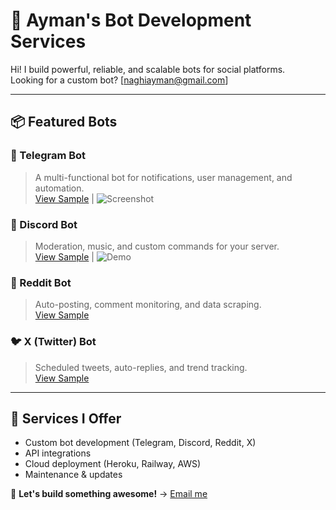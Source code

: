 # 
# 🤖 Ayman's Bot Development Services

Hi! I build powerful, reliable, and scalable bots for social platforms.  
Looking for a custom bot? [naghiayman@gmail.com]

---

## 📦 Featured Bots

### 📱 Telegram Bot
> A multi-functional bot for notifications, user management, and automation.  
[View Sample](telegram-bot/README.md) | ![Screenshot](telegram-bot/screenshot.png)

### 💬 Discord Bot
> Moderation, music, and custom commands for your server.  
[View Sample](discord-bot/README.md) | ![Demo](discord-bot/demo.gif)

### 🔁 Reddit Bot
> Auto-posting, comment monitoring, and data scraping.  
[View Sample](reddit-bot/README.md)

### 🐦 X (Twitter) Bot
> Scheduled tweets, auto-replies, and trend tracking.  
[View Sample](x-bot/README.md)

---

## 💼 Services I Offer
- Custom bot development (Telegram, Discord, Reddit, X)
- API integrations
- Cloud deployment (Heroku, Railway, AWS)
- Maintenance & updates

📩 **Let's build something awesome!** → [Email me](mailto:your@email.com)
